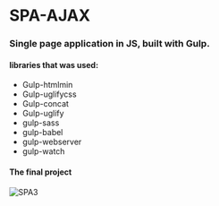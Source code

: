 # SPA-AJAX
### Single page application in JS, built with Gulp.

#### libraries that was used:
* Gulp-htmlmin
* Gulp-uglifycss
* Gulp-concat
* Gulp-uglify
* gulp-sass
* gulp-babel
* gulp-webserver
* gulp-watch

#### The final project

![SPA3](https://user-images.githubusercontent.com/68708850/88978958-0d1b2980-d297-11ea-8bb7-767d6c993fa6.gif)

